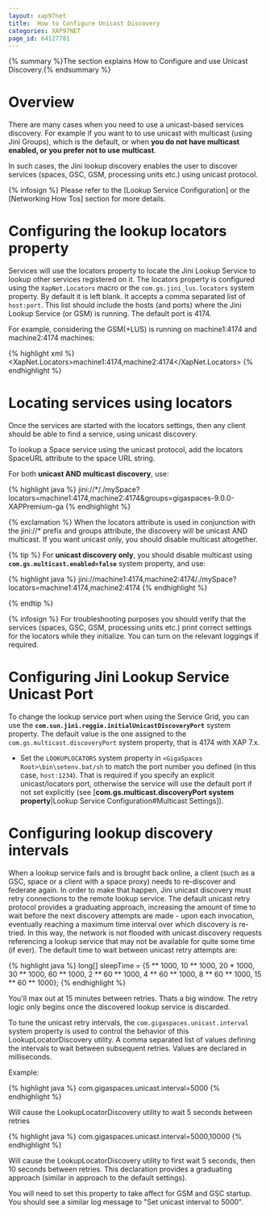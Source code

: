 ```yaml
---
layout: xap97net
title:  How to Configure Unicast Discovery
categories: XAP97NET
page_id: 64127781
---
```



{% summary %}The section explains How to Configure and use Unicast Discovery.{% endsummary %}


# Overview

There are many cases when you need to use a unicast-based services discovery. For example if you want to to use unicast with multicast (using Jini Groups), which is the default, or when **you do not have multicast enabled, or you prefer not to use multicast**.

In such cases, the Jini lookup discovery enables the user to discover services (spaces, GSC, GSM, processing units etc.) using unicast protocol.

{% infosign %} Please refer to the [Lookup Service Configuration] or the [Networking How Tos] section for more details.

# Configuring the lookup locators property

Services will use the locators property to locate the Jini Lookup Service to lookup other services registered on it. The locators property is configured using the `XapNet.Locators` macro or the `com.gs.jini_lus.locators` system property. By default it is left blank. It accepts a comma separated list of `host:port`. This list should include the hosts (and ports) where the Jini Lookup Service (or GSM) is running. The default port is 4174.

For example, considering the GSM(+LUS) is running on machine1:4174 and machine2:4174 machines:

{% highlight xml %}
<XapNet.Locators>machine1:4174,machine2:4174</XapNet.Locators>
{% endhighlight %}


# Locating services using locators

Once the services are started with the locators settings, then any client should be able to find a service, using unicast discovery.

To lookup a Space service using the unicast protocol, add the locators SpaceURL attribute to the space URL string.

For both **unicast AND multicast discovery**, use:


{% highlight java %}
jini://*/./mySpace?locators=machine1:4174,machine2:4174&groups=gigaspaces-9.0.0-XAPPremium-ga
{% endhighlight %}


{% exclamation %} When the locators attribute is used in conjunction with the jini://* prefix and groups attribute, the discovery will be unicast AND multicast.
If you want unicast only, you should disable multicast altogether.


{% tip %}
For **unicast discovery only**, you should disable multicast using **`com.gs.multicast.enabled=false`** system property, and use:

{% highlight java %}
jini://machine1:4174,machine2:4174/./mySpace?locators=machine1:4174,machine2:4174
{% endhighlight %}

{% endtip %}


{% infosign %} For troubleshooting purposes you should verify that the services (spaces, GSC, GSM, processing units etc.) print correct settings for the locators while they initialize. You can turn on the relevant loggings if required.

# Configuring Jini Lookup Service Unicast Port

To change the lookup service port when using the Service Grid, you can use the **`com.sun.jini.reggie.initialUnicastDiscoveryPort`** system property. The default value is the one assigned to the `com.gs.multicast.discoveryPort` system property, that is 4174 with XAP 7.x.
- Set the `LOOKUPLOCATORS` system property in `<GigaSpaces Root>\bin\setenv.bat/sh` to match the port number you defined (in this case, `host:1234`). That is required if you specify an explicit unicast/locators port, otherwise the service will use the default port if not set explicitly (see [**com.gs.multicast.discoveryPort system property**|Lookup Service Configuration#Multicast Settings]).

# Configuring lookup discovery intervals

When a lookup service fails and is brought back online, a client (such as a GSC, space or a client with a space proxy) needs to re-discover and federate again. In order to make that happen, Jini unicast discovery must retry connections to the remote lookup service. The default unicast retry protocol provides a graduating approach, increasing the amount of time to wait before the next discovery attempts are made - upon each invocation, eventually reaching a maximum time interval over which discovery is re-tried. In this way, the network is not flooded with unicast discovery requests referencing a lookup service that may not be available for quite some time (if ever). The default time to wait between unicast retry attempts are:


{% highlight java %}
long[] sleepTime = {5 ** 1000, 10 ** 1000, 20 * 1000,
                                    30 ** 1000, 60 ** 1000,
                                    2 ** 60 ** 1000, 4 ** 60 ** 1000,
                                    8 ** 60 ** 1000, 15 ** 60 ** 1000};
{% endhighlight %}


You'll max out at 15 minutes between retries. Thats a big window.
The retry logic only begins once the discovered lookup service is discarded.

To tune the unicast retry intervals, the `com.gigaspaces.unicast.interval` system property is used to control the behavior of this LookupLocatorDiscovery utility. A comma separated list of values defining the intervals to wait between subsequent retries. Values are declared in milliseconds.

Example:

{% highlight java %}
com.gigaspaces.unicast.interval=5000
{% endhighlight %}

Will cause the LookupLocatorDiscovery utility to wait 5 seconds between retries

{% highlight java %}
com.gigaspaces.unicast.interval=5000,10000
{% endhighlight %}

Will cause the LookupLocatorDiscovery utility to first wait 5 seconds, then 10 seconds between retries. This declaration provides a graduating approach (similar in approach to the default settings).

You will need to set this property to take affect for GSM and GSC startup. You should see a similar log message to "Set unicast interval to 5000".
